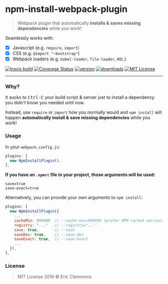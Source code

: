 # npm-install-webpack-plugin

> Webpack plugin that automatically **installs & saves missing dependencies**
> while you work!

Seamlessly works with:
- [x] Javascript
  (e.g. `require`, `import`)
- [x] CSS
  (e.g. `@import "~bootstrap"`)
- [x] Webpack loaders
  (e.g. `babel-loader`, `file-loader`, etc.)

[![travis build](https://img.shields.io/travis/ericclemmons/npm-install-webpack-plugin.svg)](https://travis-ci.org/ericclemmons/npm-install-webpack-plugin)
[![Coverage Status](https://coveralls.io/repos/ericclemmons/npm-install-webpack-plugin/badge.svg?branch=master&service=github)](https://coveralls.io/github/ericclemmons/npm-install-webpack-plugin?branch=master)
[![version](https://img.shields.io/npm/v/npm-install-webpack-plugin.svg)](http://npm.im/npm-install-webpack-plugin)
[![downloads](https://img.shields.io/npm/dm/npm-install-webpack-plugin.svg)](http://npm-stat.com/charts.html?package=npm-install-webpack-plugin)
[![MIT License](https://img.shields.io/npm/l/npm-install-webpack-plugin.svg)](http://opensource.org/licenses/MIT)

- - -

### Why?

It sucks to <kbd>Ctrl-C</kbd> your
build script & server just to install
a dependency you didn't know you needed until now.

Instead, use `require` or `import` how you normally would and `npm install`
will happen **automatically install & save missing dependencies** while you work!

### Usage

In your `webpack.config.js`:

```js
plugins: [
  new NpmInstallPlugin(),
],
```

**If you have an `.npmrc` file in your project,
those arguments will be used:**

```
save=true
save-exact=true
```

Alternatively, you can provide your own arguments to `npm install`:

```js
plugins: [
  new NpmInstallPlugin({
    ...
    cacheMin: 999999  // --cache-min=999999 (prefer NPM cached version)
    registry: "..."   // --registry="..."
    save: true,       // --save
    saveDev: true,    // --save-dev
    saveExact: true,  // --save-exact
    ...
  }),
],
```

### License

> MIT License 2016 © Eric Clemmons
